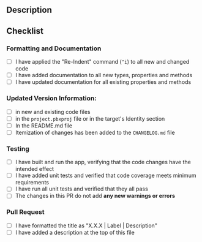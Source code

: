 ## Description ##
<!-- Describe the changes this PR introduces -->

## Checklist ##
<!-- Please add an "x" between the brackets -->

### Formatting and Documentation ###

- [ ] I have applied the "Re-Indent" command (`^i`) to all new and changed code
- [ ] I have added documentation to all new types, properties and methods
- [ ] I have updated documentation for all existing properties and methods

### Updated Version Information: ###

- [ ] in new and existing code files
- [ ] in the `project.pbxproj` file or in the target's Identity section
- [ ] In the README.md file
- [ ] Itemization of changes has been added to the `CHANGELOG.md` file

### Testing ###

- [ ] I have built and run the app, verifying that the code changes have the intended effect
- [ ] I have added unit tests and verified that code coverage meets minimum requirements
- [ ] I have run all unit tests and verified that they all pass
- [ ] The changes in this PR do not add **any new warnings or errors**

### Pull Request ###

- [ ] I have formatted the title as "X.X.X | Label | Description" <!-- Example: 0.1.1 | Task | Create empty project -->
- [ ] I have added a description at the top of this file

<!-- When merging, please remember to use the "Squash and Merge" option and update the extended commit message to itemize only the actual changes and delete any extraneous commit messages that are not represented in the overall changes to the code, i.e. any changes that were reverted -->
